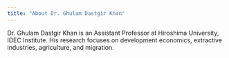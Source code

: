 ```yaml
---
title: "About Dr. Ghulam Dastgir Khan"
---
```


Dr. Ghulam Dastgir Khan is an Assistant Professor at Hiroshima University, IDEC Institute. His research focuses on development economics, extractive industries, agriculture, and migration.


